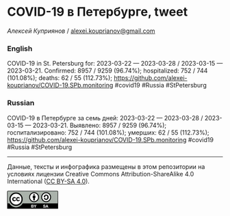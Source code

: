 COVID-19 в Петербурге, tweet
============================

*Алексей Куприянов* /
<a href="mailto:alexei.kouprianov@gmail.com" class="email">alexei.kouprianov@gmail.com</a>

### English

COVID-19 in St. Petersburg for: 2023-03-22 — 2023-03-28 / 2023-03-15 —
2023-03-21. Сonfirmed: 8957 / 9259 (96.74%); hospitalized: 752 / 744
(101.08%); deaths: 62 / 55 (112.73%);
<a href="https://github.com/alexei-kouprianov/COVID-19.SPb.monitoring" class="uri">https://github.com/alexei-kouprianov/COVID-19.SPb.monitoring</a>
\#covid19 \#Russia \#StPetersburg

### Russian

COVID-19 в Петербурге за семь дней: 2023-03-22 — 2023-03-28 / 2023-03-15
— 2023-03-21. Выявлено: 8957 / 9259 (96.74%); госпитализировано: 752 /
744 (101.08%); умерших: 62 / 55 (112.73%);
<a href="https://github.com/alexei-kouprianov/COVID-19.SPb.monitoring" class="uri">https://github.com/alexei-kouprianov/COVID-19.SPb.monitoring</a>
\#covid19 \#Russia \#StPetersburg

------------------------------------------------------------------------

Данные, тексты и инфографика размещены в этом репозитории на условиях
лицензии Creative Commons Attribution-ShareAlike 4.0 International ([CC
BY-SA 4.0](https://creativecommons.org/licenses/by-sa/4.0/)).

![](../misc/CC-BY-SA-icon.png "CC-BY-SA")
